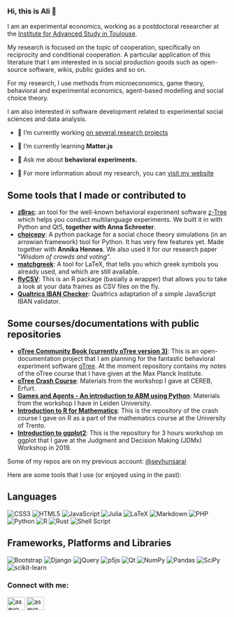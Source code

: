 ### Hi, this is Ali 👋
 I am an experimental economics, working as a postdoctoral researcher at the [Institute for Advanced Study in Toulouse](www.iast.fr).

My research is focused on the topic of cooperation, specifically on reciprocity and conditional cooperation. A particular application of this literature that I am interested in is social production goods such as open-source software, wikis, public guides and so on.

For my research, I use methods from microeconomics, game theory, behavioral and experimental economics, agent-based modelling and social choice theory.

I am also interested in software development related to experimental social sciences and data analysis. 

- 🔭 I’m currently working [on several research projects](https://www.saral.it/#research)

- 🌱 I’m currently learning **Matter.js**

- 💬 Ask me about **behavioral experiments.**

- 📄 For more information about my research, you can [visit my website](https://www.saral.it/)



## Some tools that I made or contributed to
- **[zBrac](https://github.com/seyhunsaral/zbrac/)**: an tool for the well-known behavioral experiment software [z-Tree](https://www.ztree.uzh.ch/en.html) which helps you conduct multilanguage experiments. We built it in with Python and Qt5, **together with Anna Schroeter**.
- **[choicepy](https://github.com/aseyq/choicepy)**: A python package for a social choce theory simulations (in an arrowian framework) tool for Python. It has very few features yet. Made together with **Annika Hennes**. We also used it for our research paper "_Wisdom of crowds and voting_". 
- **[matchgreek](https://github.com/seyhunsaral/matchgreek/)**: A tool for LaTeX, that tells you which greek symbols you already used, and which are still available.
- **[flyCSV](https://github.com/aseyq/flyCSV)**: This is an R package (basially a wrapper) that allows you to take a look at your data frames as CSV files on the fly. 
- **[Qualtrics IBAN Checker](https://github.com/seyhunsaral/qualtrics-iban-check):** Qualtrics adaptation of a simple JavaScript IBAN validator.

## Some courses/documentations with public repositories
- **[oTree Community Book (currently oTree version 3)](https://github.com/seyhunsaral/otree-course)**: This is an open-documentation project that I am planning for the fantastic behavioral experiment software [oTree](https://github.com/oTree-org/oTree). At the moment repository contains my notes of the oTree course that I have given at the Max Planck Institute.
- **[oTree Crash Course](https://github.com/aseyq/cereb-otree)**: Materials from the workshop I gave at CEREB, Erfurt.
- **[Games and Agents - An introduction to ABM using Python](https://github.com/aseyq/leidensim)**: Materials from the workshop I have in Leiden University.
- **[Introduction to R for Mathematics](https://github.com/aseyq/trentomathr)**: This is the repository of the crash course I gave on R as a part of the mathematics course at the University of Trento. 
- **[Introduction to ggplot2](https://github.com/seyhunsaral/jdmx-ggplot2)**: This is the repository for 3 hours workshop on ggplot that I gave at the Judgment and Decision Making (JDMx) Workshop in 2019.

Some of my repos are on my previous account: [@seyhunsaral](https://www.github.com/seyhunsaral)

Here are some tools that I use (or enjoyed using in the past):

## Languages
![CSS3](https://img.shields.io/badge/css3-%231572B6.svg?style=for-the-badge&logo=css3&logoColor=white)
![HTML5](https://img.shields.io/badge/html5-%23E34F26.svg?style=for-the-badge&logo=html5&logoColor=white)
![JavaScript](https://img.shields.io/badge/javascript-%23323330.svg?style=for-the-badge&logo=javascript&logoColor=%23F7DF1E)
![Julia](https://img.shields.io/badge/-Julia-9558B2?style=for-the-badge&logo=julia&logoColor=white)
![LaTeX](https://img.shields.io/badge/latex-%23008080.svg?style=for-the-badge&logo=latex&logoColor=white)
![Markdown](https://img.shields.io/badge/markdown-%23000000.svg?style=for-the-badge&logo=markdown&logoColor=white)
![PHP](https://img.shields.io/badge/php-%23777BB4.svg?style=for-the-badge&logo=php&logoColor=white)
![Python](https://img.shields.io/badge/python-3670A0?style=for-the-badge&logo=python&logoColor=ffdd54)
![R](https://img.shields.io/badge/r-%23276DC3.svg?style=for-the-badge&logo=r&logoColor=white)
![Rust](https://img.shields.io/badge/rust-%23000000.svg?style=for-the-badge&logo=rust&logoColor=white)
![Shell Script](https://img.shields.io/badge/shell_script-%23121011.svg?style=for-the-badge&logo=gnu-bash&logoColor=white)

## Frameworks, Platforms and Libraries
![Bootstrap](https://img.shields.io/badge/bootstrap-%23563D7C.svg?style=for-the-badge&logo=bootstrap&logoColor=white) 
![Django](https://img.shields.io/badge/django-%23092E20.svg?style=for-the-badge&logo=django&logoColor=white)
![jQuery](https://img.shields.io/badge/jquery-%230769AD.svg?style=for-the-badge&logo=jquery&logoColor=white)
![p5js](https://img.shields.io/badge/p5.js-ED225D?style=for-the-badge&logo=p5.js&logoColor=FFFFFF)
![Qt](https://img.shields.io/badge/Qt-%23217346.svg?style=for-the-badge&logo=Qt&logoColor=white) 
![NumPy](https://img.shields.io/badge/numpy-%23013243.svg?style=for-the-badge&logo=numpy&logoColor=white)
![Pandas](https://img.shields.io/badge/pandas-%23150458.svg?style=for-the-badge&logo=pandas&logoColor=white)
![SciPy](https://img.shields.io/badge/SciPy-%230C55A5.svg?style=for-the-badge&logo=scipy&logoColor=%white)
![scikit-learn](https://img.shields.io/badge/scikit--learn-%23F7931E.svg?style=for-the-badge&logo=scikit-learn&logoColor=white)


<h3 align="left">Connect with me:</h3>
<p align="left">
<a href="https://twitter.com/aseyq" target="blank"><img align="center" src="https://raw.githubusercontent.com/rahuldkjain/github-profile-readme-generator/master/src/images/icons/Social/twitter.svg" alt="aseyq" height="30" width="40" /></a>
<a href="https://linkedin.com/in/aseyq" target="blank"><img align="center" src="https://raw.githubusercontent.com/rahuldkjain/github-profile-readme-generator/master/src/images/icons/Social/linked-in-alt.svg" alt="aseyq" height="30" width="40" /></a>
</p>
